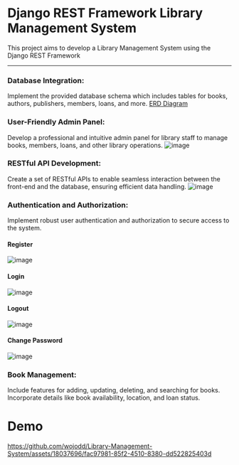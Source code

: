 # Django REST Framework Library Management System

This project aims to develop a Library Management System using the Django REST Framework

<hr>

### Database Integration: 
Implement the provided database schema which includes tables for books, authors, publishers, members, loans, and more.
[ERD Diagram](https://www.edrawmax.com/templates/1016350/?_gl=1%2a1p5zme%2a_gcl_au%2aMTU5NDY2ODk5NC4xNzAzNTA0Mzcw%2a_ga%2aMjEwNzY1MTMyNS4xNzAzNTA0Mzcx%2a_ga_24WTSJBD5B%2aMTcwMzUwNDM3MS4xLjEuMTcwMzUwNDQzNy42MC4wLjA.&_ga=2.69009425.1888417618.1703504371-2107651325.1703504371)


### User-Friendly Admin Panel: 
Develop a professional and intuitive admin panel for library staff to manage books, members, loans, and other library operations.
![image](https://github.com/wojodd/Library-Management-System/assets/86664682/7633a890-8f35-4f79-acd7-e7e703f174dc)


### RESTful API Development: 
Create a set of RESTful APIs to enable seamless interaction between the front-end and the database, ensuring efficient data handling.
![image](https://github.com/wojodd/Library-Management-System/assets/18037696/c3dfb3f9-7352-473b-80bd-9dfdbc1175df)

### Authentication and Authorization: 
Implement robust user authentication and authorization to secure access to the system.

#### Register
![image](https://github.com/wojodd/Library-Management-System/assets/18037696/676f666f-2457-44f2-b809-65c6f486b67d)


#### Login
![image](https://github.com/wojodd/Library-Management-System/assets/18037696/69ec8f26-c2b9-40dd-b4b8-bacb190fbbbf)


#### Logout
![image](https://github.com/wojodd/Library-Management-System/assets/18037696/5f2352f6-b90a-4f0e-94fd-ed74ba3a35f5)

#### Change Password
![image](https://github.com/wojodd/Library-Management-System/assets/18037696/c3e0fae1-8e8c-42a6-a374-f2adeb43ca77)


### Book Management: 
Include features for adding, updating, deleting, and searching for books. Incorporate details like book availability, location, and loan status.

# Demo

https://github.com/wojodd/Library-Management-System/assets/18037696/fac97981-85f2-4510-8380-dd522825403d


